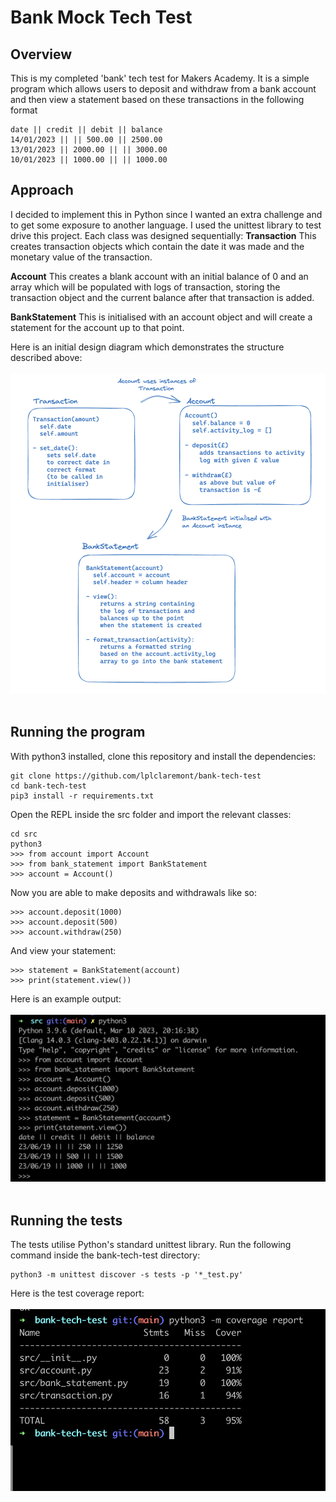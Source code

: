 # Bank Mock Tech Test

## Overview
This is my completed 'bank' tech test for Makers Academy. It is a simple program which allows users to deposit and withdraw from a bank account and then view a statement based on these transactions in the following format
```
date || credit || debit || balance
14/01/2023 || || 500.00 || 2500.00
13/01/2023 || 2000.00 || || 3000.00
10/01/2023 || 1000.00 || || 1000.00
```

## Approach
I decided to implement this in Python since I wanted an extra challenge and to get some exposure to another language. I used the unittest library to test drive this project.
Each class was designed sequentially:
**Transaction**
This creates transaction objects which contain the date it was made and the monetary value of the transaction.

**Account**
This creates a blank account with an initial balance of 0 and an array which will be populated with logs of transaction, storing the transaction object and the current balance after that transaction is added.

**BankStatement**
This is initialised with an account object and will create a statement for the account up to that point.

Here is an initial design diagram which demonstrates the structure described above:
<br>
<br>
![a screenshot of class diagram](./public/class-diagram.png )
<br>
<br>

## Running the program
With python3 installed, clone this repository and install the dependencies:

```
git clone https://github.com/lplclaremont/bank-tech-test
cd bank-tech-test
pip3 install -r requirements.txt
```

Open the REPL inside the src folder and import the relevant classes:

```
cd src
python3
>>> from account import Account
>>> from bank_statement import BankStatement
>>> account = Account()
```

Now you are able to make deposits and withdrawals like so:

```
>>> account.deposit(1000)
>>> account.deposit(500)
>>> account.withdraw(250)
```

And view your statement:

```
>>> statement = BankStatement(account)
>>> print(statement.view())
```
Here is an example output:
<br>
<br>
![a screenshot of the user display](./public/example-user-usage.png)
<br>
<br>


## Running the tests
The tests utilise Python's standard unittest library.
Run the following command inside the bank-tech-test directory:
```
python3 -m unittest discover -s tests -p '*_test.py'
```

Here is the test coverage report:
<br>
<br>
![a screenshot of the test coverage](./public/test-coverage.png)
<br>
<br>

